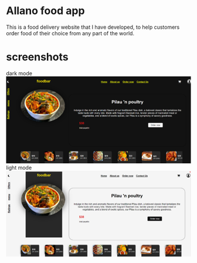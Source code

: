 # Allano food app
This is a food delivery website that I have developed, to help customers order food of their choice from any part of the world.

# screenshots
dark mode
![sample-screenshot](https://github.com/AllanOwuor/allano-food-app/blob/main/screenshots/dark%20mode.png)
light mode
![sample-screenshot](https://github.com/AllanOwuor/allano-food-app/blob/main/screenshots/light%20mode.png)
